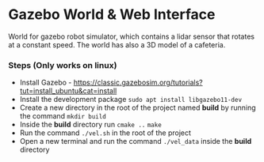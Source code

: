 # Gazebo World & Web Interface
World for gazebo robot simulator, which contains a lidar sensor that rotates at a constant speed. The world has also a 3D model of a cafeteria.

### Steps (Only works on linux)
- Install Gazebo - https://classic.gazebosim.org/tutorials?tut=install_ubuntu&cat=install
- Install the development package `sudo apt install libgazebo11-dev`
- Create a new directory in the root of the project named **build** by running the command `mkdir build`
- Inside the **build** directory run `cmake ..` `make`
- Run the command `./vel.sh` in the root of the project
- Open a new terminal and run the command `./vel_data` inside the **build** directory

